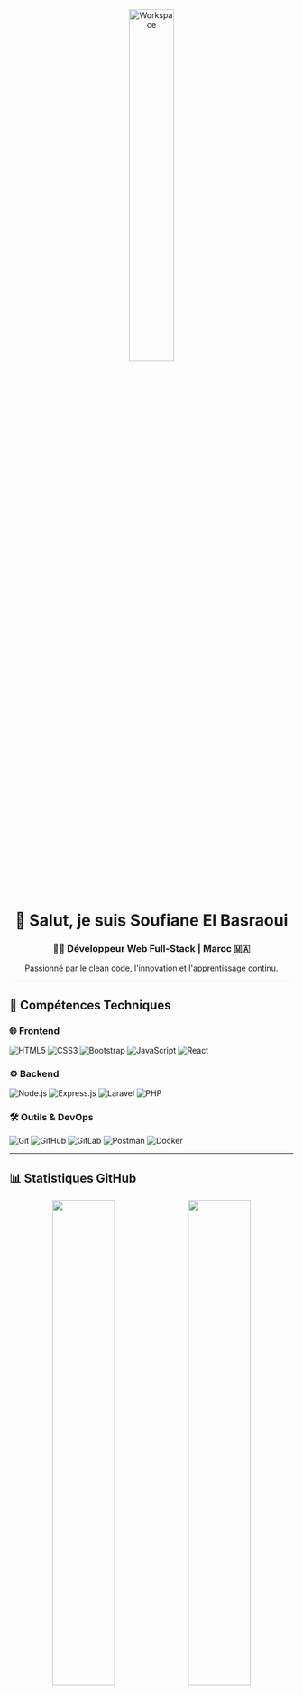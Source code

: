 <div align="center">

  <img src="https://github.com/SP-XD/SP-XD/blob/main/images/dev-working_rounded.gif?raw=true" alt="Workspace" width="40%" />

  # 👋 Salut, je suis **Soufiane El Basraoui**
  ### 🧑‍💻 Développeur Web Full-Stack | Maroc 🇲🇦  
  Passionné par le clean code, l'innovation et l'apprentissage continu.

</div>

---

## 🚀 Compétences Techniques

### 🌐 Frontend
![HTML5](https://img.shields.io/badge/HTML5-E34F26?style=for-the-badge&logo=html5&logoColor=white)
![CSS3](https://img.shields.io/badge/CSS3-1572B6?style=for-the-badge&logo=css3&logoColor=white)
![Bootstrap](https://img.shields.io/badge/Bootstrap-563D7C?style=for-the-badge&logo=bootstrap&logoColor=white)
![JavaScript](https://img.shields.io/badge/JavaScript-F7DF1E?style=for-the-badge&logo=javascript&logoColor=black)
![React](https://img.shields.io/badge/React-20232A?style=for-the-badge&logo=react&logoColor=61DAFB)

### ⚙️ Backend
![Node.js](https://img.shields.io/badge/Node.js-339933?style=for-the-badge&logo=node.js&logoColor=white)
![Express.js](https://img.shields.io/badge/Express.js-000000?style=for-the-badge&logo=express&logoColor=white)
![Laravel](https://img.shields.io/badge/Laravel-F55247?style=for-the-badge&logo=laravel&logoColor=white)
![PHP](https://img.shields.io/badge/PHP-777BB4?style=for-the-badge&logo=php&logoColor=white)

### 🛠️ Outils & DevOps
![Git](https://img.shields.io/badge/Git-F05032?style=for-the-badge&logo=git&logoColor=white)
![GitHub](https://img.shields.io/badge/GitHub-181717?style=for-the-badge&logo=github&logoColor=white)
![GitLab](https://img.shields.io/badge/GitLab-FC6D26?style=for-the-badge&logo=gitlab&logoColor=white)
![Postman](https://img.shields.io/badge/Postman-FF6C37?style=for-the-badge&logo=postman&logoColor=white)
![Docker](https://img.shields.io/badge/Docker-2496ED?style=for-the-badge&logo=docker&logoColor=white)

---

## 📊 Statistiques GitHub

<div align="center">
  <img src="https://github-readme-stats.vercel.app/api?username=soufiane1967&show_icons=true&theme=radical" width="47%" />
  <img src="https://github-readme-stats.vercel.app/api/top-langs/?username=soufiane1967&layout=compact&theme=radical" width="47%" />
</div>

---

## 🌐 Me contacter

<p align="center">
  <a href="https://www.linkedin.com/in/votre-lien-linkedin">
    <img src="https://img.shields.io/badge/LinkedIn-blue?style=for-the-badge&logo=linkedin&logoColor=white" alt="LinkedIn" />
  </a>
  <a href="https://soufiane1967.github.io">
    <img src="https://img.shields.io/badge/Portfolio-000000?style=for-the-badge&logo=github&logoColor=white" alt="Portfolio" />
  </a>
</p>

---

> 🎧 Je code en musique, café à la main ☕, avec passion et curiosité.
